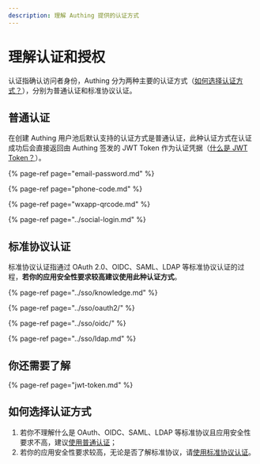 ```yaml
---
description: 理解 Authing 提供的认证方式
---
```


# 理解认证和授权

认证指确认访问者身份，Authing 分为两种主要的认证方式（[如何选择认证方式？](https://learn.authing.cn/authing/advanced/authentication#ru-he-xuan-ze-ren-zheng-fang-shi)），分别为普通认证和标准协议认证。

## 普通认证

在创建 Authing 用户池后默认支持的认证方式是普通认证，此种认证方式在认证成功后会直接返回由 Authing 签发的 JWT Token 作为认证凭据（[什么是 JWT Token？](https://learn.authing.cn/authing/advanced/authentication/jwt-token)）。

{% page-ref page="email-password.md" %}

{% page-ref page="phone-code.md" %}

{% page-ref page="wxapp-qrcode.md" %}

{% page-ref page="../social-login.md" %}

## 标准协议认证

标准协议认证指通过 OAuth 2.0、OIDC、SAML、LDAP 等标准协议认证的过程，**若你的应用安全性要求较高建议使用此种认证方式**。

{% page-ref page="../sso/knowledge.md" %}

{% page-ref page="../sso/oauth2/" %}

{% page-ref page="../sso/oidc/" %}

{% page-ref page="../sso/ldap.md" %}

## 你还需要了解

{% page-ref page="jwt-token.md" %}

## 如何选择认证方式

1. 若你不理解什么是 OAuth、OIDC、SAML、LDAP 等标准协议且应用安全性要求不高，建议[使用普通认证](https://learn.authing.cn/authing/advanced/authentication#pu-tong-ren-zheng)；
2. 若你的应用安全性要求较高，无论是否了解标准协议，请[使用标准协议认证](https://learn.authing.cn/authing/advanced/authentication#biao-zhun-xie-yi-ren-zheng)。





